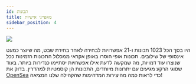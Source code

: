 ```yaml
---
id: תכונות
title: מאפייני אישיות
sidebar_position: 4
---
```


![](/img/creation.png)

היו בסך הכל 1023 תכונות ו-21 אפשרויות לבחירה לאחר בחירת שבט, מה שיוצר כמעט אינסופי של שילובים. תכונות אופי הוסרו באופן אקראי ממכלול התכונות הזמינות ככל שנוצרו עוד דמויות, מה שמקשה לדעת אילו אפשרויות יסתיימו כנדירות ביותר. בעוד שסוגי הרקע מגיעים עם יתרונות מיוחדים, התכונות הן קוסמטיות למהדרין. בדוק את [OpenSea](https://opensea.io/collection/niftydegen) כדי לראות כמה מהיצירות המדהימות שהקהילה שלנו המציאה!
